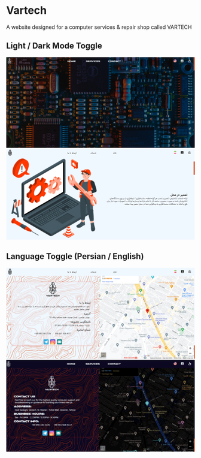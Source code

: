 # Vartech
A website designed for a computer services & repair shop called VARTECH

## Light / Dark Mode Toggle
![](./public/images/Preview/1.png)
![](./public/images/Preview/2.png)

## Language Toggle (Persian / English)
![](./public/images/Preview/3.png)
![](./public/images/Preview/4.png)
